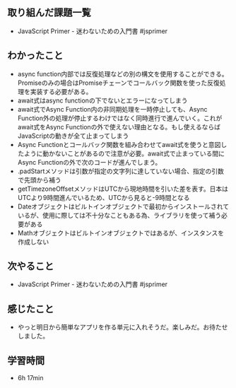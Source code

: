 ## 取り組んだ課題一覧
- JavaScript Primer - 迷わないための入門書 #jsprimer
## わかったこと
- async function内部では反復処理などの別の構文を使用することができる。Promiseのみの場合はPromiseチェーンでコールバック関数を使った反復処理を実装する必要がある。
- await式はasync functionの下でないとエラーになってしまう
- await式でAsync Function内の非同期処理を一時停止しても、Async Function外の処理が停止するわけではなく同時進行で進んでいく。これがawait式をAsync Functionの外で使えない理由となる。もし使えるならばJavaScriptの動きが全て止まってしまう
- Async Functionとコールバック関数を組み合わせてawait式を使うと意図したように動かないことがあるので注意が必要。await式で止まっている間にAsync Functionの外で次のコードが進んでしまう。
- .padStartメソッドは引数が指定の文字列に達していない場合、指定の引数で先頭から補う
- getTimezoneOffsetメソッドはUTCから現地時間を引いた差を表す。日本はUTCより9時間進んでいるため、UTCから見ると-9時間となる
- Dateオブジェクトはビルトインオブジェクトで最初からインストールされているが、使用に際しては不十分なこともある為、ライブラリを使って補う必要がある
- Mathオブジェクトはビルトインオブジェクトではあるが、インスタンスを作成しない
## 次やること
- JavaScript Primer - 迷わないための入門書 #jsprimer
## 感じたこと
- やっと明日から簡単なアプリを作る単元に入れそうだ。楽しみだ。お待たせしました。
## 学習時間
- 6h 17min